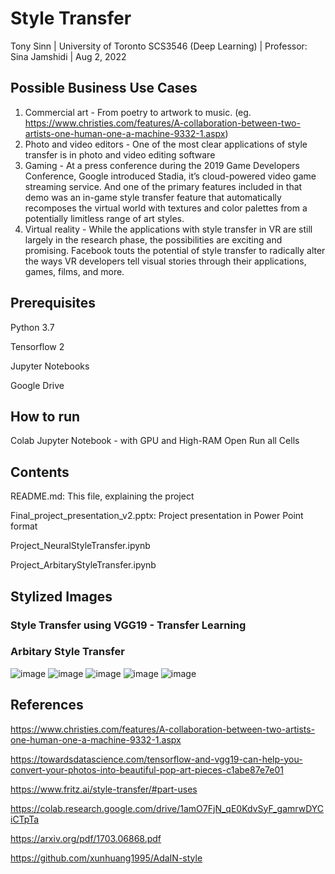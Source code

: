 # Style Transfer

Tony Sinn |  University of Toronto SCS3546 (Deep Learning) | Professor: Sina Jamshidi | Aug 2, 2022

## Possible Business Use Cases
1) Commercial art -  From poetry to artwork to music. (eg. https://www.christies.com/features/A-collaboration-between-two-artists-one-human-one-a-machine-9332-1.aspx)
2) Photo and video editors - One of the most clear applications of style transfer is in photo and video editing software
3) Gaming - At a press conference during the 2019 Game Developers Conference, Google introduced Stadia, it’s cloud-powered video game streaming service. And one of the primary features included in that demo was an in-game style transfer feature that automatically recomposes the virtual world with textures and color palettes from a potentially limitless range of art styles.
4) Virtual reality - While the applications with style transfer in VR are still largely in the research phase, the possibilities are exciting and promising. Facebook touts the potential of style transfer to radically alter the ways VR developers tell visual stories through their applications, games, films, and more.

## Prerequisites
Python 3.7

Tensorflow 2

Jupyter Notebooks

Google Drive

## How to run
Colab Jupyter Notebook - with GPU and High-RAM
Open
Run all Cells

## Contents
README.md: This file, explaining the project

Final_project_presentation_v2.pptx: Project presentation in Power Point format

Project_NeuralStyleTransfer.ipynb

Project_ArbitaryStyleTransfer.ipynb


## Stylized Images

### Style Transfer using VGG19 - Transfer Learning

### Arbitary Style Transfer 
![image](https://user-images.githubusercontent.com/32421212/180916069-4e9116ca-db7b-4fae-b844-92d8312c99de.png)
![image](https://user-images.githubusercontent.com/32421212/180916152-1eb0c140-ba84-411c-8738-3339c5b641ca.png)
![image](https://user-images.githubusercontent.com/32421212/180916182-b1391b32-50cb-45c5-acba-7493edbc51af.png)
![image](https://user-images.githubusercontent.com/32421212/180916212-9f71eb77-c696-4fc8-bc6e-c832abe99218.png)
![image](https://user-images.githubusercontent.com/32421212/180916228-f985faae-6a27-46bc-be9d-1f6c0a143cab.png)


## References
https://www.christies.com/features/A-collaboration-between-two-artists-one-human-one-a-machine-9332-1.aspx

https://towardsdatascience.com/tensorflow-and-vgg19-can-help-you-convert-your-photos-into-beautiful-pop-art-pieces-c1abe87e7e01

https://www.fritz.ai/style-transfer/#part-uses

https://colab.research.google.com/drive/1amO7FjN_qE0KdvSyF_gamrwDYCiCTpTa

https://arxiv.org/pdf/1703.06868.pdf

https://github.com/xunhuang1995/AdaIN-style

